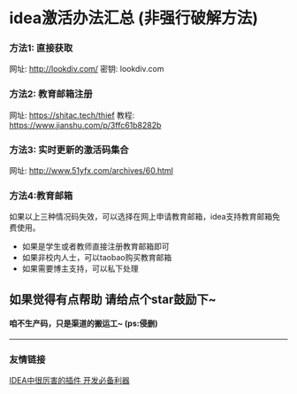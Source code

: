 # idea激活办法汇总 (非强行破解方法)
### 方法1: 直接获取
网址:  http://lookdiv.com/
密钥:  lookdiv.com

### 方法2: 教育邮箱注册
网址:  https://shitac.tech/thief
教程:  https://www.jianshu.com/p/3ffc61b8282b 

### 方法3: 实时更新的激活码集合
网址:  http://www.51yfx.com/archives/60.html  

### 方法4:教育邮箱
如果以上三种情况码失效，可以选择在网上申请教育邮箱，idea支持教育邮箱免费使用。
- 如果是学生或者教师直接注册教育邮箱即可
- 如果非校内人士，可以taobao购买教育邮箱
- 如果需要博主支持，可以私下处理

## 如果觉得有点帮助 请给点个star鼓励下~
#### 咱不生产码，只是渠道的搬运工~ (ps:侵删)
---
### 友情链接
[IDEA中很厉害的插件 开发必备利器](https://github.com/baibisen/idea-plugins-collector)
